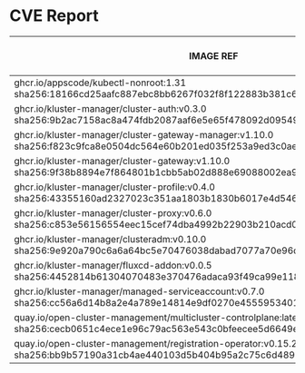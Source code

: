 # CVE Report
|                                                                  IMAGE REF                                                                  |      OS       | CRITICAL<BR>(OS, OTHER) | HIGH<BR>(OS, OTHER) | MEDIUM<BR>(OS, OTHER) | LOW<BR>(OS, OTHER) | UNKNOWN<BR>(OS, OTHER) |
|---------------------------------------------------------------------------------------------------------------------------------------------|---------------|-------------------------|---------------------|-----------------------|--------------------|------------------------|
| ghcr.io/appscode/kubectl-nonroot:1.31<br>sha256:18166cd25aafc887ebc8bb6267f032f8f122883b381c6b7e2ed269ebdb7b47d1                            |               | 0, 0                    | 0, 1                | 0, 2                  | 0, 0               | 0, 1                   |
| ghcr.io/kluster-manager/cluster-auth:v0.3.0<br>sha256:9b2ac7158ac8a474fdb2087aaf6e5e65f478092d0954982f3b4a9d2a9fd3b112                      | alpine 3.21.0 | 0, 0                    | 0, 0                | 2, 2                  | 0, 0               | 0, 1                   |
| ghcr.io/kluster-manager/cluster-gateway-manager:v1.10.0<br>sha256:f823c9fca8e0504dc564e60b201ed035f253a9ed3c0ae0d102ae27ba8432dbf6          | debian 12.8   | 0, 0                    | 0, 0                | 0, 2                  | 0, 0               | 0, 1                   |
| ghcr.io/kluster-manager/cluster-gateway:v1.10.0<br>sha256:9f38b8894e7f864801b1cbb5ab02d888e69088002ea99f52fdadcc04865fbf70                  | debian 12.8   | 0, 0                    | 0, 0                | 0, 4                  | 0, 0               | 0, 2                   |
| ghcr.io/kluster-manager/cluster-profile:v0.4.0<br>sha256:43355160ad2327023c351aa1803b1830b6017e4d546c37616a3ce1424c8ecdfa                   | alpine 3.21.1 | 0, 0                    | 0, 0                | 2, 2                  | 0, 0               | 0, 1                   |
| ghcr.io/kluster-manager/cluster-proxy:v0.6.0<br>sha256:c853e56156554eec15cef74dba4992b22903b210acd0b75e4d19d47ff9016eae                     | alpine 3.21.0 | 0, 0                    | 0, 5                | 2, 20                 | 0, 0               | 0, 7                   |
| ghcr.io/kluster-manager/clusteradm:v0.10.0<br>sha256:9e920a790c6a6a64bc5e70476038dabad7077a70e96de7587ba804015e176e3c                       | redhat 8.10   | 0, 1                    | 0, 0                | 1, 2                  | 0, 0               | 0, 1                   |
| ghcr.io/kluster-manager/fluxcd-addon:v0.0.5<br>sha256:4452814b61304070483e370476adaca93f49ca99e118f2270c853a371a458057                      | alpine 3.21.0 | 0, 0                    | 0, 1                | 2, 2                  | 0, 0               | 0, 1                   |
| ghcr.io/kluster-manager/managed-serviceaccount:v0.7.0<br>sha256:cc56a6d14b8a2e4a789e14814e9df0270e4555953401fbde61a6d26a5d354c32            | redhat 8.10   | 0, 1                    | 0, 1                | 1, 2                  | 0, 0               | 0, 1                   |
| quay.io/open-cluster-management/multicluster-controlplane:latest<br>sha256:cecb0651c4ece1e96c79ac563e543c0bfeecee5d6649eee82139d470f7084edd | redhat 8.10   | 0, 1                    | **1**, 1            | 1, 2                  | 1, 1               | 0, 1                   |
| quay.io/open-cluster-management/registration-operator:v0.15.2<br>sha256:bb9b57190a31cb4ae440103d5b404b95a2c75c6d4895c365f16bdf36e556e397    | redhat 9.5    | 0, 1                    | 0, 1                | 1, 2                  | 0, 0               | 0, 1                   |
